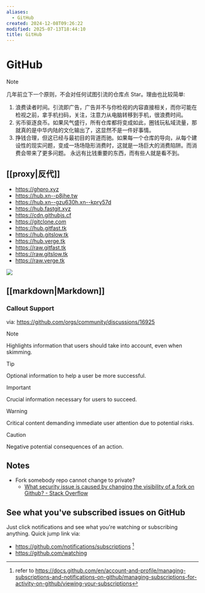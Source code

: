 ```yaml
---
aliases:
  - GitHub
created: 2024-12-08T09:26:22
modified: 2025-07-13T18:44:10
title: GitHub
---
```


# GitHub

> [!NOTE]
>
> 几年前立下一个原则，不会对任何试图引流的仓库点 Star。理由也比较简单:
> 1. 浪费读者时间。引流即广告，广告并不与你检视的内容直接相关，而你可能在检视之前，拿手机扫码，关注，注意力从电脑转移到手机，很浪费时间。
> 2. 劣币驱逐良币。如果风气盛行，所有仓库都将变成如此，圈钱玩私域流量，那就真的是中华内陆的文化输出了，这显然不是一件好事情。
> 3. 挣钱合理，但这已经与最初目的背道而驰。如果每一个仓库的导向，从每个建设性的现实问题，变成一场场隐形消费时，这就是一场巨大的消费陷阱。而消费会带来了更多问题。 永远有比钱重要的东西，而有些人就是看不到。

## [[proxy|反代]]

- https://ghpro.xyz
- https://hub.xn--p8jhe.tw
- https://hub.xn--gzu630h.xn--kpry57d
- https://hub.fastgit.xyz
- https://cdn.githubjs.cf
- https://gitclone.com
- https://hub.gitfast.tk
- https://hub.gitslow.tk
- https://hub.verge.tk
- https://raw.gitfast.tk
- https://raw.gitslow.tk
- https://raw.verge.tk

![](https://img.shields.io/github/created-at/IceWhaleTech/CasaOS?style=for-the-badge&label=since)

## [[markdown|Markdown]]

### Callout Support

via: https://github.com/orgs/community/discussions/16925

> [!NOTE]
> Highlights information that users should take into account, even when skimming.

> [!TIP]
> Optional information to help a user be more successful.

> [!IMPORTANT]
> Crucial information necessary for users to succeed.

> [!WARNING]
> Critical content demanding immediate user attention due to potential risks.

> [!CAUTION]
> Negative potential consequences of an action.

## Notes

- Fork somebody repo cannot change to private?
    - [What security issue is caused by changing the visibility of a fork on Github? - Stack Overflow](https://stackoverflow.com/questions/71446341/what-security-issue-is-caused-by-changing-the-visibility-of-a-fork-on-github)

## See what you've subscribed issues on GitHub

Just click notifications and see what you're watching or subscribing anything. Quick jump link via:

- https://github.com/notifications/subscriptions [^refer-sub]
- https://github.com/watching

[^refer-sub]:refer to https://docs.github.com/en/account-and-profile/managing-subscriptions-and-notifications-on-github/managing-subscriptions-for-activity-on-github/viewing-your-subscriptions
